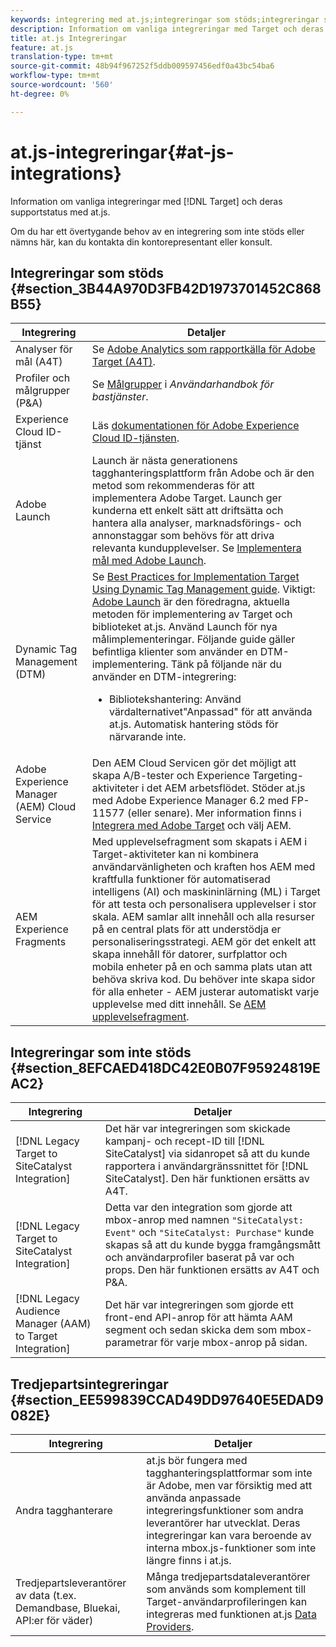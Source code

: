 ```yaml
---
keywords: integrering med at.js;integreringar som stöds;integreringar som inte stöds;integreringar från tredje part
description: Information om vanliga integreringar med Target och deras supportstatus med at.js.
title: at.js Integreringar
feature: at.js
translation-type: tm+mt
source-git-commit: 48b94f967252f5ddb009597456edf0a43bc54ba6
workflow-type: tm+mt
source-wordcount: '560'
ht-degree: 0%

---
```



# at.js-integreringar{#at-js-integrations}

Information om vanliga integreringar med [!DNL Target] och deras supportstatus med at.js.

Om du har ett övertygande behov av en integrering som inte stöds eller nämns här, kan du kontakta din kontorepresentant eller konsult.

## Integreringar som stöds {#section_3B44A970D3FB42D1973701452C868B55}

| Integrering | Detaljer |
|--- |--- |
| Analyser för mål (A4T) | Se [Adobe Analytics som rapportkälla för Adobe Target (A4T)](/help/c-integrating-target-with-mac/a4t/a4t.md#concept_7540C8C04259434AB6EE33B09F47A1DE). |
| Profiler och målgrupper (P&amp;A) | Se [Målgrupper](https://experienceleague.adobe.com/docs/core-services/interface/audiences/audience-library.html) i *Användarhandbok för bastjänster*. |
| Experience Cloud ID-tjänst | Läs [dokumentationen för Adobe Experience Cloud ID-tjänsten](https://experienceleague.adobe.com/docs/id-service/using/home.html). |
| Adobe Launch | Launch är nästa generationens tagghanteringsplattform från Adobe och är den metod som rekommenderas för att implementera Adobe Target. Launch ger kunderna ett enkelt sätt att driftsätta och hantera alla analyser, marknadsförings- och annonstaggar som behövs för att driva relevanta kundupplevelser.  Se [Implementera mål med Adobe Launch](/help/c-implementing-target/c-implementing-target-for-client-side-web/how-to-deployatjs/cmp-implementing-target-using-adobe-launch.md#topic_5234DDAEB0834333BD6BA1B05892FC25). |
| Dynamic Tag Management (DTM) | Se [Best Practices for Implementation Target Using Dynamic Tag Management guide](https://experienceleague.adobe.com/docs/dtm/implementing/overview.html).   Viktigt: [Adobe Launch](/help/c-implementing-target/c-implementing-target-for-client-side-web/how-to-deployatjs/cmp-implementing-target-using-adobe-launch.md#topic_5234DDAEB0834333BD6BA1B05892FC25) är den föredragna, aktuella metoden för implementering av Target och biblioteket at.js. Använd Launch för nya målimplementeringar. Följande guide gäller befintliga klienter som använder en DTM-implementering.   Tänk på följande när du använder en DTM-integrering: <ul><li>Bibliotekshantering: Använd värdalternativet&quot;Anpassad&quot; för att använda at.js. Automatisk hantering stöds för närvarande inte. </li></ul> |
| Adobe Experience Manager (AEM) Cloud Service | Den AEM Cloud Servicen gör det möjligt att skapa A/B-tester och Experience Targeting-aktiviteter i det AEM arbetsflödet. Stöder at.js med Adobe Experience Manager 6.2 med FP-11577 (eller senare). Mer information finns i [Integrera med Adobe Target](https://helpx.adobe.com/experience-manager/6-2/sites/administering/using/target.html) och välj AEM. |
| AEM Experience Fragments | Med upplevelsefragment som skapats i AEM i Target-aktiviteter kan ni kombinera användarvänligheten och kraften hos AEM med kraftfulla funktioner för automatiserad intelligens (AI) och maskininlärning (ML) i Target för att testa och personalisera upplevelser i stor skala.  AEM samlar allt innehåll och alla resurser på en central plats för att understödja er personaliseringsstrategi. AEM gör det enkelt att skapa innehåll för datorer, surfplattor och mobila enheter på en och samma plats utan att behöva skriva kod. Du behöver inte skapa sidor för alla enheter - AEM justerar automatiskt varje upplevelse med ditt innehåll.  Se [AEM upplevelsefragment](/help/c-experiences/c-manage-content/aem-experience-fragments.md#topic_1E1E4EA01F074349B2CF8785387B5FE8). |

## Integreringar som inte stöds {#section_8EFCAED418DC42E0B07F95924819EAC2}

| Integrering | Detaljer |
|--- |--- |
| [!DNL Legacy Target to SiteCatalyst Integration] | Det här var integreringen som skickade kampanj- och recept-ID till [!DNL SiteCatalyst] via sidanropet så att du kunde rapportera i användargränssnittet för [!DNL SiteCatalyst]. Den här funktionen ersätts av A4T. |
| [!DNL Legacy Target to SiteCatalyst Integration] | Detta var den integration som gjorde att mbox-anrop med namnen `"SiteCatalyst: Event"` och `"SiteCatalyst: Purchase"` kunde skapas så att du kunde bygga framgångsmått och användarprofiler baserat på var och props. Den här funktionen ersätts av A4T och P&amp;A. |
| [!DNL Legacy Audience Manager (AAM) to Target Integration] | Det här var integreringen som gjorde ett front-end API-anrop för att hämta AAM segment och sedan skicka dem som mbox-parametrar för varje mbox-anrop på sidan. |

## Tredjepartsintegreringar {#section_EE599839CCAD49DD97640E5EDAD9082E}

| Integrering | Detaljer |
|--- |--- |
| Andra tagghanterare | at.js bör fungera med tagghanteringsplattformar som inte är Adobe, men var försiktig med att använda anpassade integreringsfunktioner som andra leverantörer har utvecklat. Deras integreringar kan vara beroende av interna mbox.js-funktioner som inte längre finns i at.js. |
| Tredjepartsleverantörer av data (t.ex. Demandbase, Bluekai, API:er för väder) | Många tredjepartsdataleverantörer som används som komplement till Target-användarprofileringen kan integreras med funktionen at.js [Data Providers](/help/c-implementing-target/c-implementing-target-for-client-side-web/targetgobalsettings.md#data-providers). |